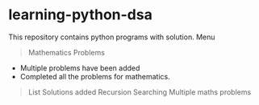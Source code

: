 # learning-python-dsa
This repository contains python programs with solution.
Menu
> Mathematics Problems
- Multiple problems have been added
- Completed all the problems for mathematics.
> List
Solutions added
> Recursion
> Searching
> Multiple maths problems
